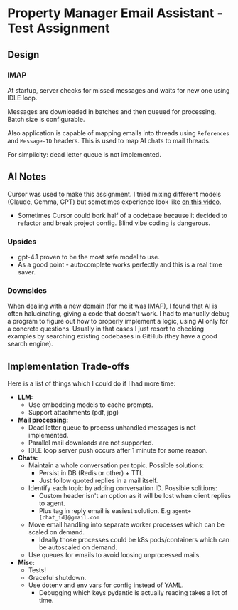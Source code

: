 # Property Manager Email Assistant - Test Assignment

## Design

### IMAP

At startup, server checks for missed messages and waits for new one using IDLE loop.

Messages are downloaded in batches and then queued for processing. Batch size is configurable.

Also application is capable of mapping emails into threads using `References` and `Message-ID` headers. This is used to map AI chats to mail threads.

For simplicity: dead letter queue is not implemented.

## AI Notes

Cursor was used to make this assignment. I tried mixing different models (Claude, Gemma, GPT) but sometimes experience look like [on this video](https://youtu.be/_2C2CNmK7dQ?si=AYklZ_-MXaGsohtM).

* Sometimes Cursor could bork half of a codebase because it decided to refactor and break project config. Blind vibe coding is dangerous.

### Upsides

* gpt-4.1 proven to be the most safe model to use.
* As a good point - autocomplete works perfectly and this is a real time saver.

### Downsides

When dealing with a new domain (for me it was IMAP), I found that AI is often halucinating, giving a code that doesn't work.
I had to manually debug a program to figure out how to properly implement a logic, using AI only for a concrete questions.
Usually in that cases I just resort to checking examples by searching existing codebases in GitHub (they have a good search engine).

## Implementation Trade-offs

Here is a list of things which I could do if I had more time:

* **LLM:**
  * Use embedding models to cache prompts.
  * Support attachments (pdf, jpg)
* **Mail processing:**
  * Dead letter queue to process unhandled messages is not implemented.
  * Parallel mail downloads are not supported.
  * IDLE loop server push occurs after 1 minute for some reason.
* **Chats:**
  * Maintain a whole conversation per topic. Possible solutions:
    * Persist in DB (Redis or other) + TTL.
    * Just follow quoted replies in a mail itself.
  * Identify each topic by adding conversation ID. Possible solitions:
    * Custom header isn't an option as it will be lost when client replies to agent.
    * Plus tag in reply email is easiest solution. E.g `agent+[chat_id]@gmail.com`
  * Move email handling into separate worker processes which can be scaled on demand.
    * Ideally those processes could be k8s pods/containers which can be autoscaled on demand.
  * Use queues for emails to avoid loosing unprocessed mails.
* **Misc:**
  * Tests!
  * Graceful shutdown.
  * Use dotenv and env vars for config instead of YAML.
    * Debugging which keys pydantic is actually reading takes a lot of time.
